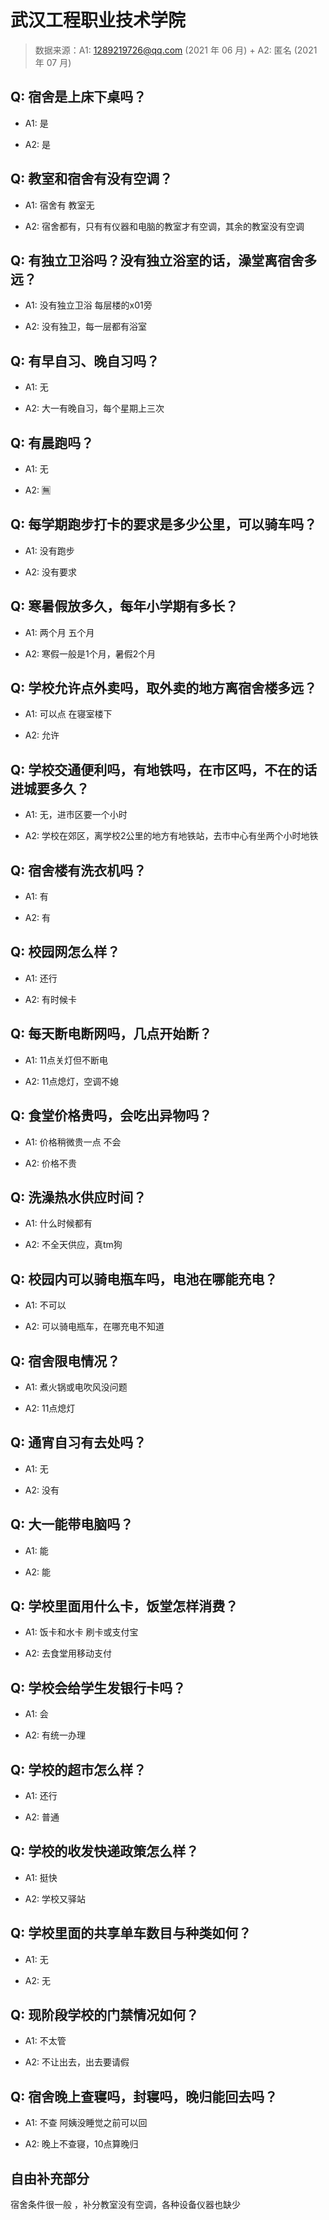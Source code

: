 # 武汉工程职业技术学院

> 数据来源：A1: 1289219726@qq.com (2021 年 06 月) + A2: 匿名 (2021 年 07 月)

## Q: 宿舍是上床下桌吗？

- A1: 是

- A2: 是

## Q: 教室和宿舍有没有空调？

- A1: 宿舍有 教室无

- A2: 宿舍都有，只有有仪器和电脑的教室才有空调，其余的教室没有空调

## Q: 有独立卫浴吗？没有独立浴室的话，澡堂离宿舍多远？

- A1: 没有独立卫浴 每层楼的x01旁

- A2: 没有独卫，每一层都有浴室

## Q: 有早自习、晚自习吗？

- A1: 无

- A2: 大一有晚自习，每个星期上三次

## Q: 有晨跑吗？

- A1: 无

- A2: 🈚️

## Q: 每学期跑步打卡的要求是多少公里，可以骑车吗？

- A1: 没有跑步

- A2: 没有要求

## Q: 寒暑假放多久，每年小学期有多长？

- A1: 两个月 五个月

- A2: 寒假一般是1个月，暑假2个月

## Q: 学校允许点外卖吗，取外卖的地方离宿舍楼多远？

- A1: 可以点 在寝室楼下

- A2: 允许

## Q: 学校交通便利吗，有地铁吗，在市区吗，不在的话进城要多久？

- A1: 无，进市区要一个小时

- A2: 学校在郊区，离学校2公里的地方有地铁站，去市中心有坐两个小时地铁

## Q: 宿舍楼有洗衣机吗？

- A1: 有

- A2: 有

## Q: 校园网怎么样？

- A1: 还行

- A2: 有时候卡

## Q: 每天断电断网吗，几点开始断？

- A1: 11点关灯但不断电

- A2: 11点熄灯，空调不媳

## Q: 食堂价格贵吗，会吃出异物吗？

- A1: 价格稍微贵一点 不会

- A2: 价格不贵

## Q: 洗澡热水供应时间？

- A1: 什么时候都有

- A2: 不全天供应，真tm狗

## Q: 校园内可以骑电瓶车吗，电池在哪能充电？

- A1: 不可以

- A2: 可以骑电瓶车，在哪充电不知道

## Q: 宿舍限电情况？

- A1: 煮火锅或电吹风没问题

- A2: 11点熄灯

## Q: 通宵自习有去处吗？

- A1: 无

- A2: 没有

## Q: 大一能带电脑吗？

- A1: 能

- A2: 能

## Q: 学校里面用什么卡，饭堂怎样消费？

- A1: 饭卡和水卡 刷卡或支付宝

- A2: 去食堂用移动支付

## Q: 学校会给学生发银行卡吗？

- A1: 会

- A2: 有统一办理

## Q: 学校的超市怎么样？

- A1: 还行

- A2: 普通

## Q: 学校的收发快递政策怎么样？

- A1: 挺快

- A2: 学校又驿站

## Q: 学校里面的共享单车数目与种类如何？

- A1: 无

- A2: 无

## Q: 现阶段学校的门禁情况如何？

- A1: 不太管

- A2: 不让出去，出去要请假

## Q: 宿舍晚上查寝吗，封寝吗，晚归能回去吗？

- A1: 不查 阿姨没睡觉之前可以回

- A2: 晚上不查寝，10点算晚归

## 自由补充部分

宿舍条件很一般 ，补分教室没有空调，各种设备仪器也缺少
